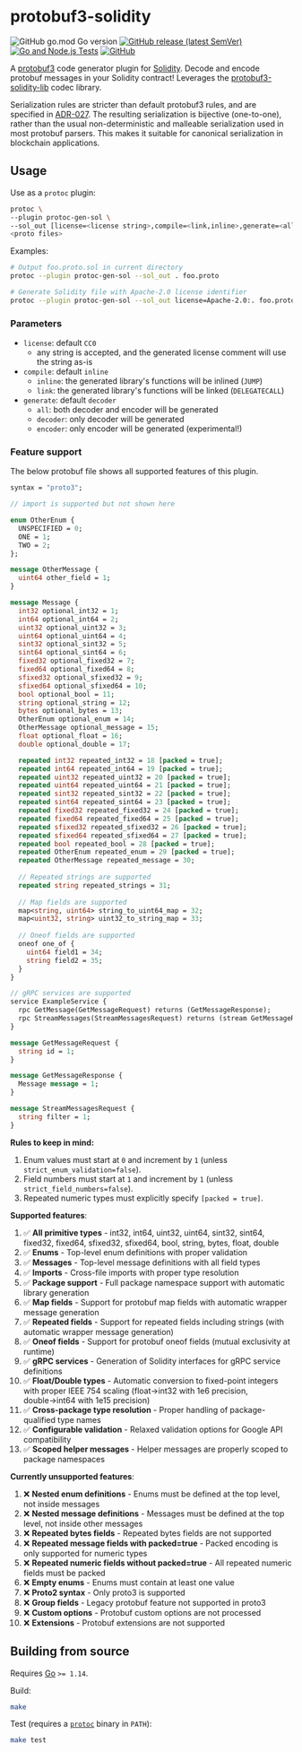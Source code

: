 # protobuf3-solidity

![GitHub go.mod Go version](https://img.shields.io/github/go-mod/go-version/lazyledger/protobuf3-solidity)
[![GitHub release (latest SemVer)](https://img.shields.io/github/v/release/lazyledger/protobuf3-solidity)](https://github.com/lazyledger/protobuf3-solidity/releases)
[![Go and Node.js Tests](https://github.com/lazyledger/protobuf3-solidity/workflows/Go%20and%20Node.js%20Tests/badge.svg)](https://github.com/lazyledger/protobuf3-solidity/actions?query=workflow%3A%22Go+and+Node.js+Tests%22)
[![GitHub](https://img.shields.io/github/license/lazyledger/protobuf3-solidity)](https://github.com/lazyledger/protobuf3-solidity/blob/master/LICENSE)

A [protobuf3](https://developers.google.com/protocol-buffers) code generator plugin for [Solidity](https://github.com/ethereum/solidity). Decode and encode protobuf messages in your Solidity contract! Leverages the [protobuf3-solidity-lib](https://github.com/lazyledger/protobuf3-solidity-lib) codec library.

Serialization rules are stricter than default protobuf3 rules, and are specified in [ADR-027](https://github.com/cosmos/cosmos-sdk/blob/master/docs/architecture/adr-027-deterministic-protobuf-serialization.md). The resulting serialization is bijective (one-to-one), rather than the usual non-deterministic and malleable serialization used in most protobuf parsers. This makes it suitable for canonical serialization in blockchain applications.

## Usage

Use as a `protoc` plugin:
```sh
protoc \
--plugin protoc-gen-sol \
--sol_out [license=<license string>,compile=<link,inline>,generate=<all,decoder,encoder>:]<output directory> \
<proto files>
```

Examples:
```sh
# Output foo.proto.sol in current directory
protoc --plugin protoc-gen-sol --sol_out . foo.proto

# Generate Solidity file with Apache-2.0 license identifier
protoc --plugin protoc-gen-sol --sol_out license=Apache-2.0:. foo.proto
```

### Parameters

- `license`: default `CC0`
  - any string is accepted, and the generated license comment will use the string as-is
- `compile`: default `inline`
  - `inline`: the generated library's functions will be inlined (`JUMP`)
  - `link`: the generated library's functions will be linked (`DELEGATECALL`)
- `generate`: default `decoder`
  - `all`: both decoder and encoder will be generated
  - `decoder`: only decoder will be generated
  - `encoder`: only encoder will be generated (experimental!)

### Feature support

The below protobuf file shows all supported features of this plugin.
```protobuf
syntax = "proto3";

// import is supported but not shown here

enum OtherEnum {
  UNSPECIFIED = 0;
  ONE = 1;
  TWO = 2;
};

message OtherMessage {
  uint64 other_field = 1;
}

message Message {
  int32 optional_int32 = 1;
  int64 optional_int64 = 2;
  uint32 optional_uint32 = 3;
  uint64 optional_uint64 = 4;
  sint32 optional_sint32 = 5;
  sint64 optional_sint64 = 6;
  fixed32 optional_fixed32 = 7;
  fixed64 optional_fixed64 = 8;
  sfixed32 optional_sfixed32 = 9;
  sfixed64 optional_sfixed64 = 10;
  bool optional_bool = 11;
  string optional_string = 12;
  bytes optional_bytes = 13;
  OtherEnum optional_enum = 14;
  OtherMessage optional_message = 15;
  float optional_float = 16;
  double optional_double = 17;

  repeated int32 repeated_int32 = 18 [packed = true];
  repeated int64 repeated_int64 = 19 [packed = true];
  repeated uint32 repeated_uint32 = 20 [packed = true];
  repeated uint64 repeated_uint64 = 21 [packed = true];
  repeated sint32 repeated_sint32 = 22 [packed = true];
  repeated sint64 repeated_sint64 = 23 [packed = true];
  repeated fixed32 repeated_fixed32 = 24 [packed = true];
  repeated fixed64 repeated_fixed64 = 25 [packed = true];
  repeated sfixed32 repeated_sfixed32 = 26 [packed = true];
  repeated sfixed64 repeated_sfixed64 = 27 [packed = true];
  repeated bool repeated_bool = 28 [packed = true];
  repeated OtherEnum repeated_enum = 29 [packed = true];
  repeated OtherMessage repeated_message = 30;
  
  // Repeated strings are supported
  repeated string repeated_strings = 31;
  
  // Map fields are supported
  map<string, uint64> string_to_uint64_map = 32;
  map<uint32, string> uint32_to_string_map = 33;
  
  // Oneof fields are supported
  oneof one_of {
    uint64 field1 = 34;
    string field2 = 35;
  }
}

// gRPC services are supported
service ExampleService {
  rpc GetMessage(GetMessageRequest) returns (GetMessageResponse);
  rpc StreamMessages(StreamMessagesRequest) returns (stream GetMessageResponse);
}

message GetMessageRequest {
  string id = 1;
}

message GetMessageResponse {
  Message message = 1;
}

message StreamMessagesRequest {
  string filter = 1;
}
```

**Rules to keep in mind:**
1. Enum values must start at `0` and increment by `1` (unless `strict_enum_validation=false`).
1. Field numbers must start at `1` and increment by `1` (unless `strict_field_numbers=false`).
1. Repeated numeric types must explicitly specify `[packed = true]`.

**Supported features**:
1. ✅ **All primitive types** - int32, int64, uint32, uint64, sint32, sint64, fixed32, fixed64, sfixed32, sfixed64, bool, string, bytes, float, double
2. ✅ **Enums** - Top-level enum definitions with proper validation
3. ✅ **Messages** - Top-level message definitions with all field types
4. ✅ **Imports** - Cross-file imports with proper type resolution
5. ✅ **Package support** - Full package namespace support with automatic library generation
6. ✅ **Map fields** - Support for protobuf map fields with automatic wrapper message generation
7. ✅ **Repeated fields** - Support for repeated fields including strings (with automatic wrapper message generation)
8. ✅ **Oneof fields** - Support for protobuf oneof fields (mutual exclusivity at runtime)
9. ✅ **gRPC services** - Generation of Solidity interfaces for gRPC service definitions
10. ✅ **Float/Double types** - Automatic conversion to fixed-point integers with proper IEEE 754 scaling (float→int32 with 1e6 precision, double→int64 with 1e15 precision)
11. ✅ **Cross-package type resolution** - Proper handling of package-qualified type names
12. ✅ **Configurable validation** - Relaxed validation options for Google API compatibility
13. ✅ **Scoped helper messages** - Helper messages are properly scoped to package namespaces

**Currently unsupported features**:
1. ❌ **Nested enum definitions** - Enums must be defined at the top level, not inside messages
2. ❌ **Nested message definitions** - Messages must be defined at the top level, not inside other messages
3. ❌ **Repeated bytes fields** - Repeated bytes fields are not supported
4. ❌ **Repeated message fields with packed=true** - Packed encoding is only supported for numeric types
5. ❌ **Repeated numeric fields without packed=true** - All repeated numeric fields must be packed
6. ❌ **Empty enums** - Enums must contain at least one value
7. ❌ **Proto2 syntax** - Only proto3 is supported
8. ❌ **Group fields** - Legacy protobuf feature not supported in proto3
9. ❌ **Custom options** - Protobuf custom options are not processed
10. ❌ **Extensions** - Protobuf extensions are not supported

## Building from source

Requires [Go](https://golang.org/) `>= 1.14`.

Build:
```sh
make
```

Test (requires a [`protoc`](https://github.com/protocolbuffers/protobuf) binary in `PATH`):
```sh
make test
```
